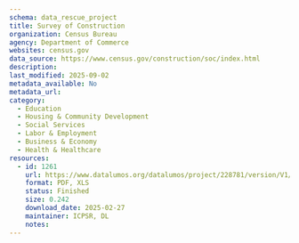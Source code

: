 ```yaml
---
schema: data_rescue_project 
title: Survey of Construction
organization: Census Bureau
agency: Department of Commerce
websites: census.gov
data_source: https://www.census.gov/construction/soc/index.html
description: 
last_modified: 2025-09-02
metadata_available: No
metadata_url: 
category:
  - Education 
  - Housing & Community Development 
  - Social Services 
  - Labor & Employment 
  - Business & Economy 
  - Health & Healthcare 
resources:
  - id: 1261
    url: https://www.datalumos.org/datalumos/project/228781/version/V1/view
    format: PDF, XLS
    status: Finished
    size: 0.242
    download_date: 2025-02-27
    maintainer: ICPSR, DL
    notes: 
---
```

